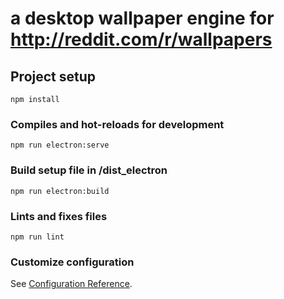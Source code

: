# a desktop wallpaper engine for http://reddit.com/r/wallpapers 

## Project setup
```
npm install
```

### Compiles and hot-reloads for development
```
npm run electron:serve
```

### Build setup file in /dist_electron
```
npm run electron:build
```

### Lints and fixes files
```
npm run lint
```

### Customize configuration
See [Configuration Reference](https://cli.vuejs.org/config/).
